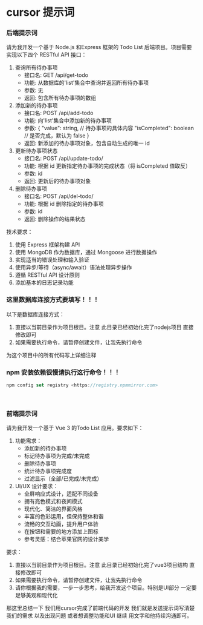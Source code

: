 # cursor 提示词

### 后端提示词

请为我开发一个基于 Node.js 和Express 框架的 Todo List 后端项目。项目需要实现以下四个 RESTful API 接口：

1. 查询所有待办事项 
   - 接口名: GET /api/get-todo
   - 功能: 从数据库的'list'集合中查询并返回所有待办事项
   - 参数: 无
   - 返回: 包含所有待办事项的数组
2. 添加新的待办事项 
   - 接口名: POST /api/add-todo
   - 功能: 向'list'集合中添加新的待办事项
   - 参数: { "value": string, // 待办事项的具体内容 "isCompleted": boolean // 是否完成，默认为 false }
   - 返回: 新添加的待办事项对象，包含自动生成的唯一 id
3. 更新待办事项状态 
   - 接口名: POST /api/update-todo/
   - 功能: 根据 id 更新指定待办事项的完成状态（将 isCompleted 值取反）
   - 参数: id
   - 返回: 更新后的待办事项对象
4. 删除待办事项 
   - 接口名: POST /api/del-todo/
   - 功能: 根据 id 删除指定的待办事项
   - 参数: id
   - 返回: 删除操作的结果状态

技术要求：

1. 使用 Express 框架构建 API
2. 使用 MongoDB 作为数据库，通过 Mongoose 进行数据操作
3. 实现适当的错误处理和输入验证
4. 使用异步/等待（async/await）语法处理异步操作
5. 遵循 RESTful API 设计原则
6. 添加基本的日志记录功能

### 这里数据库连接方式要填写！！！ 

以下是数据库连接方式： 

1. 直接以当前目录作为项目根目。注意 此目录已经初始化完了nodejs项目 直接修改即可 
2. 如果需要执行命令，请暂停创建文件，让我先执行命令 

为这个项目中的所有代码写上详细注释 

### npm 安装依赖很慢请执行这行命令！！！ 

```jsx 
npm config set registry <https://registry.npmmirror.com>

```
 
### 前端提示词

请为我开发一个基于 Vue 3 的Todo List 应用。要求如下： 
 
1. 功能需求： 
   - 添加新的待办事项 
   - 标记待办事项为完成/未完成  
   - 删除待办事项
   - 统计待办事项完成度 
   - 过滤显示（全部/已完成/未完成） 
2. UI/UX 设计要求：  
   - 全屏响应式设计，适配不同设备 
   - 拥有亮色模式和夜间模式 
   - 现代化、简洁的界面风格 
   - 丰富的色彩运用，但保持整体和谐 
   - 流畅的交互动画，提升用户体验 
   - 在按钮和需要的地方添加上图标 
   - 参考灵感：结合苹果官网的设计美学 

要求：

1. 直接以当前目录作为项目根目。注意 此目录已经初始化完了vue3项目结构 直接修改即可 
2. 如果需要执行命令，请暂停创建文件，让我先执行命令 
3. 请你根据我的需要，一步一步思考，给我开发这个项目。特别是UI部分 一定要足够美观和现代化 

那这里总结一下 我们用cursor完成了前端代码的开发 我们就是发送提示词写清楚我们的需求 以及出现问题  或者想调整功能和UI 继续 用文字和他持续沟通即可。
